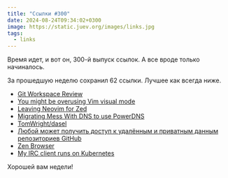 ```yaml
---
title: "Ссылки #300"
date: 2024-08-24T09:34:02+0300
image: https://static.juev.org/images/links.jpg
tags: 
  - links
---
```


Время идет, и вот он, 300-й выпуск ссылок. А все вроде только начиналось.

За прошедшую неделю сохранил 62 ссылки. Лучшее как всегда ниже.

- [Git Workspace Review](https://dolthub.com/blog/2024-08-16-workspace-review/)
- [You might be overusing Vim visual mode](https://m4xshen.dev/posts/overuse-vim-visual-mode)
- [Leaving Neovim for Zed](https://stevedylan.dev/posts/leaving-neovim-for-zed/)
- [Migrating Mess With DNS to use PowerDNS](https://jvns.ca/blog/2024/08/19/migrating-mess-with-dns-to-use-powerdns/)
- [TomWright/dasel](https://github.com/TomWright/dasel)
- [Любой может получить доступ к удалённым и приватным данным репозиториев GitHub](https://habr.com/ru/companies/ruvds/articles/835448/)
- [Zen Browser](https://www.zen-browser.app/)
- [My IRC client runs on Kubernetes](https://xeiaso.net/blog/2024/k8s-irc-client/)

Хорошей вам недели!
